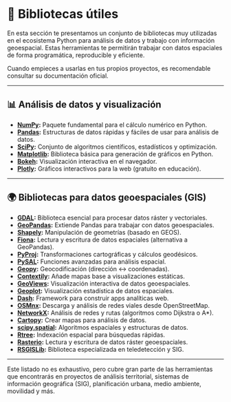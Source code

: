 # 🔹 Bibliotecas útiles

En esta sección te presentamos un conjunto de bibliotecas muy utilizadas en el ecosistema Python para análisis de datos y trabajo con información geoespacial. Estas herramientas te permitirán trabajar con datos espaciales de forma programática, reproducible y eficiente.

Cuando empieces a usarlas en tus propios proyectos, es recomendable consultar su documentación oficial.

---

## 📊 Análisis de datos y visualización

- **[NumPy](http://www.numpy.org/):** Paquete fundamental para el cálculo numérico en Python.
- **[Pandas](http://pandas.pydata.org/):** Estructuras de datos rápidas y fáciles de usar para análisis de datos.
- **[SciPy](http://www.scipy.org/about.html):** Conjunto de algoritmos científicos, estadísticos y optimización.
- **[Matplotlib](http://matplotlib.org/):** Biblioteca básica para generación de gráficos en Python.
- **[Bokeh](http://bokeh.pydata.org/en/latest/):** Visualización interactiva en el navegador.
- **[Plotly](https://plot.ly/python/):** Gráficos interactivos para la web (gratuito en educación).

---

## 🌍 Bibliotecas para datos geoespaciales (GIS)

- **[GDAL](http://www.gdal.org/):** Biblioteca esencial para procesar datos ráster y vectoriales.
- **[GeoPandas](http://geopandas.org/#description):** Extiende Pandas para trabajar con datos geoespaciales.
- **[Shapely](http://toblerity.org/shapely/manual.html):** Manipulación de geometrías (basado en GEOS).
- **[Fiona](https://pypi.python.org/pypi/Fiona):** Lectura y escritura de datos espaciales (alternativa a GeoPandas).
- **[PyProj](https://pypi.python.org/pypi/pyproj):** Transformaciones cartográficas y cálculos geodésicos.
- **[PySAL](https://pysal.readthedocs.org/en/latest/):** Funciones avanzadas para análisis espacial.
- **[Geopy](http://geopy.readthedocs.io/en/latest/):** Geocodificación (dirección ↔ coordenadas).
- **[Contextily](https://github.com/darribas/contextily):** Añade mapas base a visualizaciones estáticas.
- **[GeoViews](http://geo.holoviews.org/index.html):** Visualización interactiva de datos geoespaciales.
- **[Geoplot](https://github.com/ResidentMario/geoplot):** Visualización estadística de datos espaciales.
- **[Dash](https://plot.ly/products/dash/):** Framework para construir apps analíticas web.
- **[OSMnx](https://github.com/gboeing/osmnx):** Descarga y análisis de redes viales desde OpenStreetMap.
- **[NetworkX](https://networkx.github.io/documentation/networkx-1.10/overview.html):** Análisis de redes y rutas (algoritmos como Dijkstra o A\*).
- **[Cartopy](http://scitools.org.uk/cartopy/docs/latest/index.html):** Crear mapas para análisis de datos.
- **[scipy.spatial](http://docs.scipy.org/doc/scipy/reference/spatial.html):** Algoritmos espaciales y estructuras de datos.
- **[Rtree](http://toblerity.org/rtree/):** Indexación espacial para búsquedas rápidas.
- **[Rasterio](https://github.com/mapbox/rasterio):** Lectura y escritura de datos ráster geoespaciales.
- **[RSGISLib](http://www.rsgislib.org/index.html#python-documentation):** Biblioteca especializada en teledetección y SIG.

---

Este listado no es exhaustivo, pero cubre gran parte de las herramientas que encontrarás en proyectos de análisis territorial, sistemas de información geográfica (SIG), planificación urbana, medio ambiente, movilidad y más.
